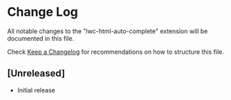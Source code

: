 # Change Log

All notable changes to the "lwc-html-auto-complete" extension will be documented in this file.

Check [Keep a Changelog](http://keepachangelog.com/) for recommendations on how to structure this file.

## [Unreleased]

- Initial release